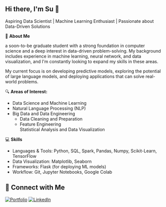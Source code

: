 ## Hi there, I'm Su 👋

<!--
**tmilen/tmilen** is a ✨ _special_ ✨ repository because its `README.md` (this file) appears on your GitHub profile.

Here are some ideas to get you started:

- 🔭 I’m currently working on ...
- 🌱 I’m currently learning ...
- 👯 I’m looking to collaborate on ...
- 🤔 I’m looking for help with ...
- 💬 Ask me about ...
- 📫 How to reach me: ...
- 😄 Pronouns: ...
- ⚡ Fun fact: ...
-->

Aspiring Data Scientist | Machine Learning Enthusiast | Passionate about Data-Driven Solutions

🌟 **About Me**

a soon-to-be graduate student with a strong foundation in computer science and a deep interest in data-driven problem-solving. My background includes experience in machine learning, neural network, and data visualization, and I'm constantly looking to expand my skills in these areas.

My current focus is on developing predictive models, exploring the potential of large language models, and deploying applications that can solve real-world problems. 

 🔍 **Areas of Interest:**
- Data Science and Machine Learning
- Natural Language Processing (NLP)
- Big Data and Data Engineering
     - Data Cleaning and Preparation
     - Feature Engineering    
Statistical Analysis and Data Visualization

 💻 **Skills**
- Languages & Tools: Python, SQL, Spark, Pandas, Numpy, Scikit-Learn, TensorFlow
- Data Visualization: Matplotlib, Seaborn
- Frameworks: Flask (for deploying ML models)
- Workflow: Git, Jupyter Notebooks, Google Colab


## 🔗 Connect with Me

[![Portfolio](https://img.shields.io/badge/Portfolio-%23000000.svg?logo=github&logoColor=white)](https://tmilen.github.io)
[![LinkedIn](https://img.shields.io/badge/LinkedIn-blue?logo=linkedin&logoColor=white)](https://www.linkedin.com/in/tmilen)
